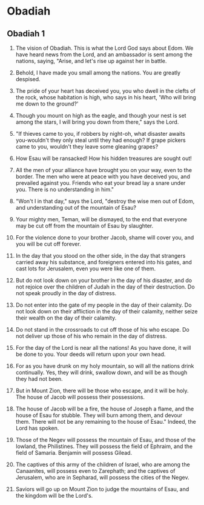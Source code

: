 # Obadiah

## Obadiah 1

1. The vision of Obadiah. This is what the Lord God says about Edom. We have heard news from the Lord, and an ambassador is sent among the nations, saying, "Arise, and let's rise up against her in battle.

2. Behold, I have made you small among the nations. You are greatly despised.

3. The pride of your heart has deceived you, you who dwell in the clefts of the rock, whose habitation is high, who says in his heart, 'Who will bring me down to the ground?'

4. Though you mount on high as the eagle, and though your nest is set among the stars, I will bring you down from there," says the Lord.

5. "If thieves came to you, if robbers by night-oh, what disaster awaits you-wouldn't they only steal until they had enough? If grape pickers came to you, wouldn't they leave some gleaning grapes?

6. How Esau will be ransacked! How his hidden treasures are sought out!

7. All the men of your alliance have brought you on your way, even to the border. The men who were at peace with you have deceived you, and prevailed against you. Friends who eat your bread lay a snare under you. There is no understanding in him."

8. "Won't I in that day," says the Lord, "destroy the wise men out of Edom, and understanding out of the mountain of Esau?

9. Your mighty men, Teman, will be dismayed, to the end that everyone may be cut off from the mountain of Esau by slaughter.

10. For the violence done to your brother Jacob, shame will cover you, and you will be cut off forever.

11. In the day that you stood on the other side, in the day that strangers carried away his substance, and foreigners entered into his gates, and cast lots for Jerusalem, even you were like one of them.

12. But do not look down on your brother in the day of his disaster, and do not rejoice over the children of Judah in the day of their destruction. Do not speak proudly in the day of distress.

13. Do not enter into the gate of my people in the day of their calamity. Do not look down on their affliction in the day of their calamity, neither seize their wealth on the day of their calamity.

14. Do not stand in the crossroads to cut off those of his who escape. Do not deliver up those of his who remain in the day of distress.

15. For the day of the Lord is near all the nations! As you have done, it will be done to you. Your deeds will return upon your own head.

16. For as you have drunk on my holy mountain, so will all the nations drink continually. Yes, they will drink, swallow down, and will be as though they had not been.

17. But in Mount Zion, there will be those who escape, and it will be holy. The house of Jacob will possess their possessions.

18. The house of Jacob will be a fire, the house of Joseph a flame, and the house of Esau for stubble. They will burn among them, and devour them. There will not be any remaining to the house of Esau." Indeed, the Lord has spoken.

19. Those of the Negev will possess the mountain of Esau, and those of the lowland, the Philistines. They will possess the field of Ephraim, and the field of Samaria. Benjamin will possess Gilead.

20. The captives of this army of the children of Israel, who are among the Canaanites, will possess even to Zarephath; and the captives of Jerusalem, who are in Sepharad, will possess the cities of the Negev.

21. Saviors will go up on Mount Zion to judge the mountains of Esau, and the kingdom will be the Lord's.

